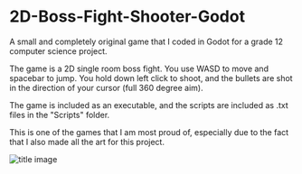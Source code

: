 # 2D-Boss-Fight-Shooter-Godot

A small and completely original game that I coded in Godot for a grade 12 computer science project. 

The game is a 2D single room boss fight. You use WASD to move and spacebar to jump. You hold down left click to shoot, and the bullets are shot in the direction of your cursor (full 360 degree aim).

The game is included as an executable, and the scripts are included as .txt files in the "Scripts" folder.

This is one of the games that I am most proud of, especially due to the fact that I also made all the art for this project.

![title image](image.png)


